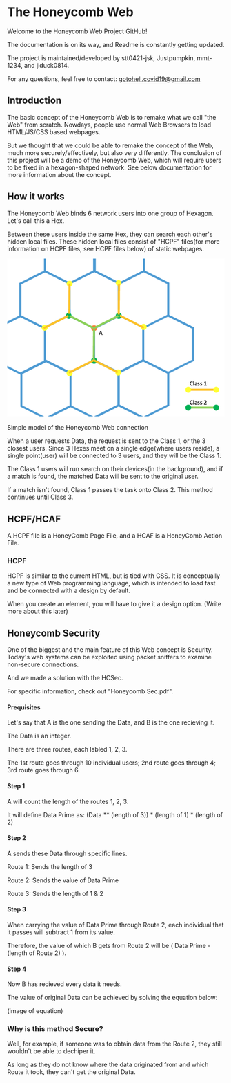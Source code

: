 # The Honeycomb Web

Welcome to the Honeycomb Web Project GitHub!

The documentation is on its way, and Readme is constantly getting updated.

The project is maintained/developed by stt0421-jsk, Justpumpkin, mmt-1234, and jiduck0814.

For any questions, feel free to contact: gotohell.covid19@gmail.com


## Introduction

The basic concept of the Honeycomb Web is to remake what we call "the Web" from scratch.
Nowdays, people use normal Web Browsers to load HTML/JS/CSS based webpages. 

But we thought that we could be able to remake the concept of the Web, much more securely/effectively, but also very differently.
The conclusion of this project will be a demo of the Honeycomb Web, which will require users to be fixed in a hexagon-shaped network. See below documentation for more information about the concept.

## How it works

The Honeycomb Web binds 6 network users into one group of Hexagon.
Let's call this a Hex.

Between these users inside the same Hex, they can search each other's hidden local files. 
These hidden local files consist of "HCPF" files(for more information on HCPF files, see HCPF files below) of static webpages.

![alt text](https://github.com/stt0421-jsk/honeycomb/blob/main/img/Honeycomb_model_1.png?raw=true)

Simple model of the Honeycomb Web connection

When a user requests Data, the request is sent to the Class 1, or the 3 closest users. 
Since 3 Hexes meet on a single edge(where users reside), a single point(user) will be connected to 3 users, and they will be the Class 1.

The Class 1 users will run search on their devices(in the background), and if a match is found, the matched Data will be sent to the original user.

If a match isn't found, Class 1 passes the task onto Class 2.
This method continues until Class 3.


## HCPF/HCAF

A HCPF file is a HoneyComb Page File, and a HCAF is a HoneyComb Action File.

### HCPF

HCPF is similar to the current HTML, but is tied with CSS.
It is conceptually a new type of Web programming language, which is intended to load fast and be connected with a design by default.

When you create an element, you will have to give it a design option.
(Write more about this later)


## Honeycomb Security

One of the biggest and the main feature of this Web concept is Security.
Today's web systems can be exploited using packet sniffers to examine non-secure connections.

And we made a solution with the HCSec.

For specific information, check out "Honeycomb Sec.pdf".

#### Prequisites

Let's say that A is the one sending the Data, and B is the one recieving it.

The Data is an integer.

There are three routes, each labled 1, 2, 3.

The 1st route goes through 10 individual users; 2nd route goes through 4; 3rd route goes through 6.

#### Step 1

A will count the length of the routes 1, 2, 3.

It will define Data Prime as:
(Data ** (length of 3)) * (length of 1) * (length of 2)

#### Step 2

A sends these Data through specific lines.

Route 1: Sends the length of 3

Route 2: Sends the value of Data Prime

Route 3: Sends the length of 1 & 2

#### Step 3

When carrying the value of Data Prime through Route 2, each individual that it passes will subtract 1 from its value.
 
 Therefore, the value of which B gets from Route 2 will be ( Data Prime - (length of Route 2) ).
 
 #### Step 4
 
 Now B has recieved every data it needs.
 
 The value of original Data can be achieved by solving the equation below:
 
 (image of equation)
 
 
 ### Why is this method Secure?
 
 Well, for example, if someone was to obtain data from the Route 2, they still wouldn't be able to dechiper it.
 
As long as they do not know where the data originated from and which Route it took, they can't get the original Data.
